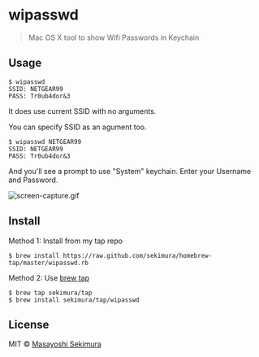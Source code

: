 # wipasswd

> Mac OS X tool to show Wifi Passwords in Keychain

## Usage

```
$ wipasswd
SSID: NETGEAR99
PASS: Tr0ub4dor&3
```
It does use current SSID with no arguments.

You can specify SSID as an agument too.

```
$ wipasswd NETGEAR99
SSID: NETGEAR99
PASS: Tr0ub4dor&3
```

And you'll see a prompt to use "System" keychain. Enter your Username and Password.

![screen-capture.gif](https://raw.githubusercontent.com/sekimura/wipasswd/master/screen-capture.gif)


## Install

Method 1: Install from my tap repo

```
$ brew install https://raw.github.com/sekimura/homebrew-tap/master/wipasswd.rb
```

Method 2: Use [brew tap](https://github.com/Homebrew/homebrew/blob/master/share/doc/homebrew/brew-tap.md)

```
$ brew tap sekimura/tap
$ brew install sekimura/tap/wipasswd
```

## License

MIT © [Masayoshi Sekimura](http://sekimura.org)

